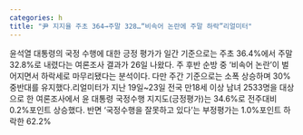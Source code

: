 ```yaml
---
categories: h
title: "尹 지지율 주초 364→주말 328…“비속어 논란에 주말 하락”리얼미터"
---
```

윤석열 대통령의 국정 수행에 대한 긍정 평가가 일간 기준으로는 주초 36.4%에서 주말 32.8%로 내렸다는 여론조사 결과가 26일 나왔다. 주 후반 순방 중 ‘비속어 논란’이 벌어지면서 하락세로 마무리됐다는 분석이다. 다만 주간 기준으로는 소폭 상승하며 30% 중반대를 유지했다.리얼미터가 지난 19일~23일 전국 만18세 이상 남녀 2533명을 대상으로 한 여론조사에서 윤 대통령 국정수행 지지도(긍정평가)는 34.6%로 전주대비 0.2%포인트 상승했다. 반면 ‘국정수행을 잘못하고 있다’는 부정평가는 1.0%포인트 하락한 62.2%